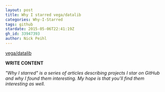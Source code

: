 ```yaml
---
layout: post
title: Why I starred vega/datalib
categories: Why-I-Starred
tags: github
stardate: 2015-05-06T22:41:19Z
gh_id: 33947393
author: Nick Peihl
---
```


[vega/datalib](star.repo.html_url)

**WRITE CONTENT**

*"Why I starred" is a series of articles describing projects I star on GitHub and why I found them interesting. My hope is that you'll find them interesting as well.*

